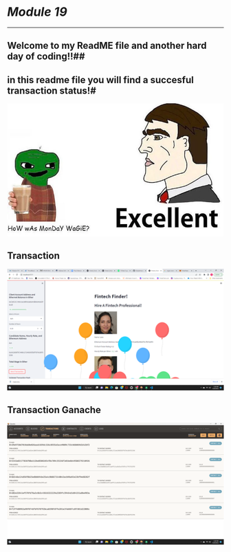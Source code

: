 # *Module 19*
---
## Welcome to my ReadME file and another hard day of coding!!##
## in this readme file you will find a succesful transaction status!#
![wagie](Images/wagie.png)

## **Transaction**
![transaction](Images/transaction_success.png)

## **Transaction Ganache**

![transaction ganache](Images/transaction.png)
